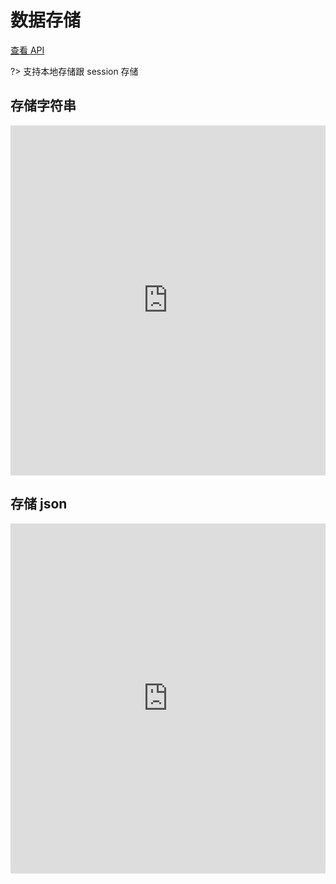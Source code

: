 # 数据存储

[查看 API](http://www.easybui.com/guide/api/classes/bui.storage.html)

?> 支持本地存储跟 session 存储

## 存储字符串

<iframe width="100%" height="560" src="http://www.easybui.com/demo/source.html?url=pages/ui_method/bui.storage&code=full,result" allowfullscreen="allowfullscreen" frameborder="0"></iframe>

## 存储 json

<iframe width="100%" height="560" src="http://www.easybui.com/demo/source.html?url=pages/ui_method/bui.storage_json&code=full,result" allowfullscreen="allowfullscreen" frameborder="0"></iframe>
